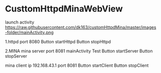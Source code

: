 # CusttomHttpdMinaWebView

launch activity 
https://raw.githubusercontent.com/dk163/customHttpdMina/master/images-folder/mainActivity.png

1.httpd port 8080 Button startHttpd Button stopHttpd

2.MINA 
mina server port 8081
mainActivity Test 
Button startServer 
Button stopServer

mina client ip 192.168.43.1 port 8081 
Button startClient 
Button stopClient
